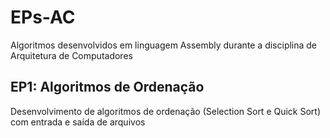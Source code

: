 # EPs-AC
Algoritmos desenvolvidos em linguagem Assembly durante a disciplina de Arquitetura de Computadores

## EP1: Algoritmos de Ordenação
Desenvolvimento de algoritmos de ordenação (Selection Sort e Quick Sort) com entrada e saída de arquivos
